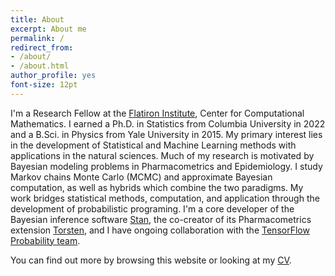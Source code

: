 ```yaml
---
title: About
excerpt: About me
permalink: /
redirect_from:
- /about/
- /about.html
author_profile: yes
font-size: 12pt
---
```


I'm a Research Fellow at the [Flatiron Institute](https://www.simonsfoundation.org/flatiron/), Center for Computational Mathematics.
I earned a Ph.D. in Statistics from Columbia University in 2022 and a B.Sci. in Physics from Yale University in 2015.
My primary interest lies in the development of Statistical and Machine Learning methods with applications in the natural sciences.
Much of my research is motivated by Bayesian modeling problems in Pharmacometrics and Epidemiology.
I study Markov chains Monte Carlo (MCMC) and approximate Bayesian computation, as well as hybrids which combine the two paradigms.
My work bridges statistical methods, computation, and application through the development of probabilistic programing.
I'm a core developer of the Bayesian inference software [Stan](http://mc-stan.org/), the co-creator of its Pharmacometrics extension [Torsten](https://github.com/metrumresearchgroup/Torsten), and I have ongoing collaboration with the [TensorFlow Probability team](https://www.tensorflow.org/probability).

You can find out more by browsing this website or looking at my [CV](http://charlesm93.github.io/files/charlesm.pdf).

